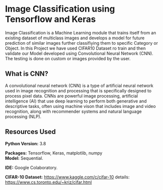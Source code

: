 # Image Classification using Tensorflow and Keras
Image Classification is a Machine Learning module that trains itself from an existing dataset of multiclass images and develops a model for future prediction of similar images further classifiying them to specific Category or Object. In this Project we have used CIFAR10 Dataset ro train and then validate our Model developed using Convolutional Neural Network (CNN). The testing is done on custom or images provided by the user.

## What is CNN?
A convolutional neural network (CNN) is a type of artificial neural network used in image recognition and processing that is specifically designed to process pixel data.
CNNs are powerful image processing, artificial intelligence (AI) that use deep learning to perform both generative and descriptive tasks, often using machine vison that includes image and video recognition, along with recommender systems and natural language processing (NLP).

## Resources Used

**Python Version:** 3.8

**Packages:** Tensorflow, Keras, matplotlib, numpy  
**Model:** Sequential.

**IDE:** Google Colaboratory.

**CIFAR-10 Dataset:** https://www.kaggle.com/c/cifar-10
details: https://www.cs.toronto.edu/~kriz/cifar.html
